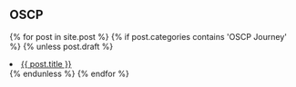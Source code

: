 ## OSCP


{% for post in site.post %}
  {% if post.categories contains 'OSCP Journey' %} 
    {% unless post.draft %}
        <li><a href="{{ post.url }}">{{ post.title }}</a></li>
      {% endunless %}
{% endfor %}
